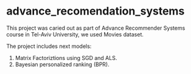 # advance_recomendation_systems

This project was caried out as part of Advance Recommender Systems course in Tel-Aviv University, we used Movies dataset.

The project includes next models:
1. Matrix Factoriztions using SGD and ALS.
2. Bayesian personalized ranking (BPR). 
